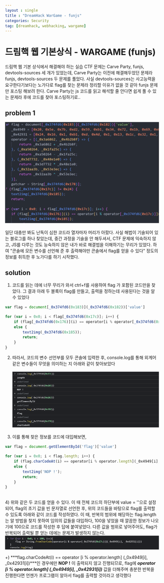 ```yaml
---
layout : single
title : "DreamHack WarGame - funjs"
categories: Security
tag: [dreamhack, webhacking, wargame]
---
```


# 드림핵 웹 기본상식 - WARGAME (funjs)

드림핵 웹 기본 상식에서 해결해야 하는 실습 CTF 문제는 Carve Party, funjs, devtools-sources 세 개가 있었는데, Carve Party는 이전에 해결해두었던 문제라 funjs, devtools-sources 두 문제를 풀었다. 사실 devtools-sources는 사고능력을 요구한다기보다는 노가다로 flag를 찾는 문제라 정리할 이유가 없을 것 같아 funjs 문제만 포스팅 해보려 한다. Carve Party는 js 코드를 읽고 해석할 줄 안다면 쉽게 풀 수 있는 문제라 후에 코드를 찾아 포스팅하기로..
<br>

## problem 1
<img src = "/images/wargame/1.png"><br><br>
일단 대충만 봐도 난독이 심한 코드라 열자마자 머리가 아팠다. 사실 해법이 기술되어 있는 블로그를 하나 찾았는데, 중간 과정을 기술을 안 해두셔서, CTF 문제에 익숙하지 않고, JS를 다루는 것도 능숙하지 않은 내가 바로 해결법을 이해하기는 무리가 있었다. 하여 "콘솔에 모든 변수를 선언해 준 후 출력해야만 콘솔에서 flag를 얻을 수 있다" 정도의 정보를 취득한 후 노가다를 하기 시작했다.

## solution

1) 코드를 읽는 데에 너무 무리가 와서 ctrl+f를 사용하여 flag 가 포함된 코드만을 찾았다. 그 결과 아래 두 블록이 flag를 만들고, 출력을 정하는데 사용된다는 것을 알 수 있었다

```javascript
var flag = document[_0x374fd6(0x183)](_0x374fd6(0x182))['value']
```

```javascript
for (var i = 0x0; i < flag[_0x374fd6(0x17c)]; i++) {
    if (flag[_0x374fd6(0x176)](i) == operator[i % operator[_0x374fd6(0x17c)]](_0x4949[i], _0x42931[i])) {} 
    else {
        text2img(_0x374fd6(0x185));
        return;
    }
}
```
2) 따라서, 코드의 변수 선언부를 모두 콘솔에 입력한 후, console.log를 통해 외계어같은 변수들이 무엇을 의미하는 지 아래와 같이 찾아보았다<br><br>
<img src = "/images/wargame/2.png"><br><br>
3) 이를 통해 찾은 정보를 코드에 대입해보면,

```javascript
var flag = document.getElementById('flag')['value']
```

```javascript
for (var i = 0x0; i < flag.length; i++) {
    if (flag.charCodeAt(i) == operator[i % operator.length](_0x4949[i], _0x42931[i])) {} 
    else {
        text2img('NOP !');
        return;
    }
}
```
<br>
4) 위와 같은 두 코드를 얻을 수 있다. 이 때 전체 코드의 하단부에 value = ''으로 설정되어, flag의 초기 값을 빈 문자열로 선언한 후, 위의 코드들을 바탕으로 flag를 출력할 수 있도록 아래와 같이 코드를 작성하였다. 이 때, 반복의 범위에 해당하는 flag.length는 알 방법을 찾지 못하여 임의의 값들을 대입하다, 100을 넣었을 때 깔끔한 정보가 나오기에 100으로 코드를 작성한 후 답에 붙여넣었다. 다른 값을 범위로 넣어주어도, flag가 반복되어 출력될 뿐 얻는 데에는 문제가 발생하지 않는다.<br>

<img src = "/images/wargame/3.png">

+) ***flag.charCodeAt(i) == operator [i % operator.length] (_0x4949[i], _0x42931[i])***인 경우에만 **NOP !** 이 출력되지 않고 진행되므로, flag에 ***operator [i % operator.length] (_0x4949[i], _0x42931[i])*** 값을 더해주며 충분한 반복을 진행한다면 언젠가 프로그램이 알아서 flag를 출력할 것이라고 생각했다